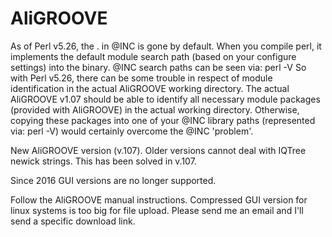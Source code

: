 # AliGROOVE
As of Perl v5.26, the . in @INC is gone by default. When you compile perl, it implements the default module search path (based on your configure settings) into the binary. @INC search paths can be seen via: perl -V
So with Perl v5.26, there can be some trouble in respect of module identification in the actual AliGROOVE working directory. The actual AliGROOVE v1.07 should be able to identify all necessary module packages (provided with AliGROOVE) in the actual working directory. Otherwise, copying these packages into one of your @INC library paths (represented via: perl -V) would certainly overcome the @INC 'problem'.

New AliGROOVE version (v.107). Older versions cannot deal with IQTree newick strings. This has been solved in v.107. 

Since 2016 GUI versions are no longer supported. 

Follow the AliGROOVE manual instructions.
Compressed GUI version for linux systems is too big for file upload. Please send me an email and I'll send a specific download link.
